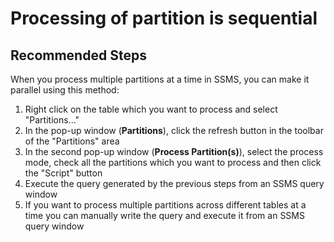 <properties
    pageTitle="Processing of partition is sequential"
    description="Processing of partition is sequential"
    service="microsoft.analysisservices"
    resource="servers"
    authors="bnmaa"
    ms.author="chanwa"
    resourceTags=""
    selfHelpType="resource"
    supportTopicIds=""
    productPesIds=""
    displayOrder="6"
    cloudEnvironments="MoonCake"
    issueNotListed="true"
 	articleId="analysisservices-processingissequential-mooncake"
/>

# Processing of partition is sequential

## **Recommended Steps**

When you process multiple partitions at a time in SSMS, you can make it parallel using this method:

1. Right click on the table which you want to process and select "Partitions..."
2. In the pop-up window (**Partitions**), click the refresh button in the toolbar of the "Partitions" area
3. In the second pop-up window (**Process Partition(s)**), select the process mode, check all the partitions which you want to process and then click the "Script" button
4. Execute the query generated by the previous steps from an SSMS query window
5. If you want to process multiple partitions across different tables at a time you can manually write the query and execute it from an SSMS query window
